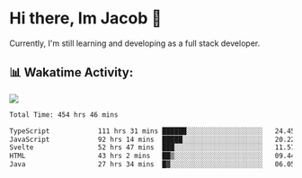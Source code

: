 # Hi there, Im Jacob 👋
Currently, I'm still learning and developing as a full stack developer.

## 📊 Wakatime Activity:

![](https://wakatime.com/share/@bfeff6fe-7f39-433c-bc17-53e716b9a274/c1084c79-5b1a-4658-a9e1-8a8ffabbc873.svg)

<!--START_SECTION:waka-->

```txt
Total Time: 454 hrs 46 mins

TypeScript            111 hrs 31 mins ██████░░░░░░░░░░░░░░░░░░░   24.45 %
JavaScript            92 hrs 14 mins  █████░░░░░░░░░░░░░░░░░░░░   20.22 %
Svelte                52 hrs 47 mins  ███░░░░░░░░░░░░░░░░░░░░░░   11.57 %
HTML                  43 hrs 2 mins   ██▒░░░░░░░░░░░░░░░░░░░░░░   09.44 %
Java                  27 hrs 34 mins  █▓░░░░░░░░░░░░░░░░░░░░░░░   06.05 %
```

<!--END_SECTION:waka-->
